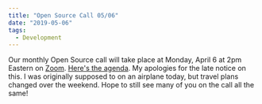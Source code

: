 ```yaml
---
title: "Open Source Call 05/06"
date: "2019-05-06"
tags: 
  - Development
---
```


Our monthly Open Source call will take place at Monday, April 6 at 2pm Eastern on [Zoom](https://zoom.us/j/5125249718). [Here's the agenda](https://docs.google.com/document/d/1PjnnCic5e9YkXNWz2LfkCVHWN4z6ZnacWkv599cz370/edit?usp=sharing). My apologies for the late notice on this. I was originally supposed to on an airplane today, but travel plans changed over the weekend. Hope to still see many of you on the call all the same!
